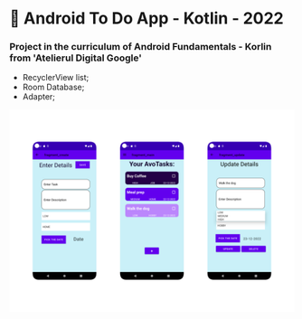 # 🥑 Android To Do App - Kotlin - 2022 

### Project in the curriculum of Android Fundamentals - Korlin from 'Atelierul Digital Google'

- RecyclerView list;
- Room Database;
- Adapter;

![preview](app/src/main/java/com/example/todoapp/img/avoca-do-preview.png)
